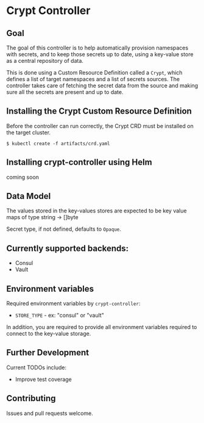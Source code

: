 # Crypt Controller

## Goal

The goal of this controller is to help automatically provision namespaces with secrets, and to keep those secrets up to date, using a key-value store as a central repository of data.

This is done using a Custom Resource Definition called a `Crypt`, which defines a list of target namespaces and a list of secrets sources.  The controller takes care of fetching the secret data from the source and making sure all the secrets are present and up to date.

## Installing the Crypt Custom Resource Definition

Before the controller can run correctly, the Crypt CRD must be installed on the target cluster. 

```console
$ kubectl create -f artifacts/crd.yaml
```

## Installing crypt-controller using Helm

coming soon

## Data Model

The values stored in the key-values stores are expected to be key value maps of type string -> []byte

Secret type, if not defined, defaults to `Opaque`.

## Currently supported backends:

- Consul
- Vault

## Environment variables

Required environment variables by `crypt-controller`:
* `STORE_TYPE` - ex: "consul" or "vault"

In addition, you are required to provide all environment variables required to connect to the key-value storage.

## Further Development

Current TODOs include:

- Improve test coverage

## Contributing

Issues and pull requests welcome.